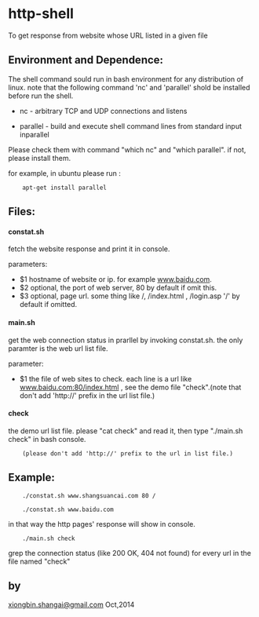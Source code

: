 http-shell
============
To get response from website whose URL listed in a given file

Environment and Dependence:
-------------------------------

The shell command sould run in bash environment for any distribution of linux.
note that the following command 'nc' and 'parallel' shold be installed before run the shell.

- nc - arbitrary TCP and UDP connections and listens

- parallel - build and execute shell command lines from standard input inparallel

Please check them with command "which nc" and "which parallel".  if not, please install them.

for example, in ubuntu please run :

		apt-get install parallel


Files:
------

#### constat.sh   

fetch the website response and print it in console.

parameters:

- $1  hostname of website or ip. for example www.baidu.com.
- $2  optional, the port of web server, 80 by default if omit this.
- $3  optional, page url. some thing like /, /index.html , /login.asp '/' by default if omitted.  


#### main.sh  
 
get the web connection status in prarllel by invoking constat.sh. the only paramter is the web url list file.

parameter:

- $1 the file of web sites to check. each line is a url like www.baidu.com:80/index.html , see the demo file "check".(note that don't add 'http://' prefix in the url list file.)

#### check     

the demo url list file. please  "cat check" and read it, then type "./main.sh check" in bash console.

		(please don't add 'http://' prefix to the url in list file.)

Example:
--------

		./constat.sh www.shangsuancai.com 80 /

		./constat.sh www.baidu.com

in that way the http pages' response will show in console.

		./main.sh check

grep the connection status (like 200 OK, 404 not found) for every url in the file named "check"



by 
--

xiongbin.shangai@gmail.com
Oct,2014